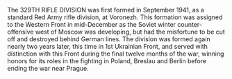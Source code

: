 The 329TH RIFLE DIVISION was first formed in September 1941, as a standard Red Army rifle division, at Voronezh. This formation was assigned to the Western Front in mid-December as the Soviet winter counter-offensive west of Moscow was developing, but had the misfortune to be cut off and destroyed behind German lines. The division was formed again nearly two years later, this time in 1st Ukrainian Front, and served with distinction with this Front during the final twelve months of the war, winning honors for its roles in the fighting in Poland, Breslau and Berlin before ending the war near Prague.

